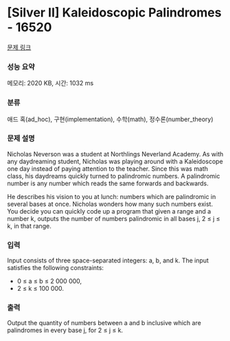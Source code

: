 # [Silver II] Kaleidoscopic Palindromes - 16520 

[문제 링크](https://www.acmicpc.net/problem/16520) 

### 성능 요약

메모리: 2020 KB, 시간: 1032 ms

### 분류

애드 혹(ad_hoc), 구현(implementation), 수학(math), 정수론(number_theory)

### 문제 설명

<p>Nicholas Neverson was a student at Northlings Neverland Academy. As with any daydreaming student, Nicholas was playing around with a Kaleidoscope one day instead of paying attention to the teacher. Since this was math class, his daydreams quickly turned to palindromic numbers. A palindromic number is any number which reads the same forwards and backwards.</p>

<p>He describes his vision to you at lunch: numbers which are palindromic in several bases at once. Nicholas wonders how many such numbers exist. You decide you can quickly code up a program that given a range and a number k, outputs the number of numbers palindromic in all bases j, 2 ≤ j ≤ k, in that range.</p>

### 입력 

 <p>Input consists of three space-separated integers: a, b, and k. The input satisfies the following constraints:</p>

<ul>
	<li>0 ≤ a ≤ b ≤ 2 000 000,</li>
	<li>2 ≤ k ≤ 100 000.</li>
</ul>

### 출력 

 <p>Output the quantity of numbers between a and b inclusive which are palindromes in every base j, for 2 ≤ j ≤ k.</p>

